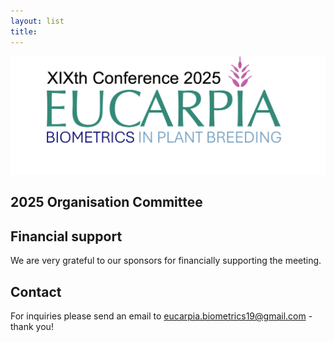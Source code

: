 ```yaml
---
layout: list
title: 
---
```


![logo](./assets/img/logo2.jpg)
## 2025 Organisation Committee
## Financial support 
We are very grateful to our sponsors for financially supporting the meeting.

## Contact
For inquiries please send an email to eucarpia.biometrics19@gmail.com - thank you!